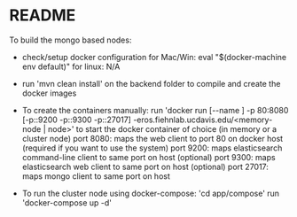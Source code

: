 # README #

To build the mongo based nodes:

- check/setup docker configuration
	for Mac/Win:
	  eval "$(docker-machine env default)"
	for linux:
	  N/A
- run 'mvn clean install' on the backend folder to compile and create the docker images

- To create the containers manually:
	run 'docker run [--name <whateveryouwanttonameyourimage>] -p 80:8080 [-p::9200 -p::9300 -p::27017] -eros.fiehnlab.ucdavis.edu/<memory-node | node>' 
		to start the docker container of choice (in memory or a cluster node)
		port 8080: maps the web client to port 80 on docker host (required if you want to use the system)
		port 9200: maps elasticsearch command-line client to same port on host (optional)
		port 9300: maps elasticsearch web client to same port on host (optional)
		port 27017: maps mongo client to same port on host

- To run the cluster node using docker-compose:
	'cd app/compose'
	run 'docker-compose up -d'

